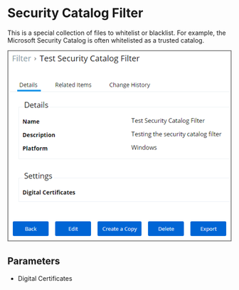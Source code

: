 [title]: # (Security Catalog Filter)
[tags]: # (filter types)
[priority]: # (2)
# Security Catalog Filter

This is a special collection of files to whitelist or blacklist. For example, the Microsoft Security Catalog is often whitelisted as a trusted catalog.

![Security Catalog Filter](images/security-cat.png)

## Parameters

* Digital Certificates
